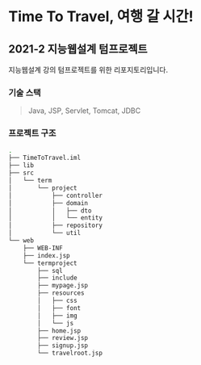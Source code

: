 # Time To Travel, 여행 갈 시간!

## 2021-2 지능웹설계 텀프로젝트

지능웹설계 강의 텀프로젝트를 위한 리포지토리입니다.

### 기술 스택

> Java, JSP, Servlet, Tomcat, JDBC

### 프로젝트 구조

```sh
.
├── TimeToTravel.iml
├── lib
├── src
│   └── term
│       └── project
│           ├── controller
│           ├── domain
│           │   ├── dto
│           │   └── entity
│           ├── repository
│           └── util
└── web
    ├── WEB-INF
    ├── index.jsp
    └── termproject
        ├── sql
        ├── include
        ├── mypage.jsp
        ├── resources
        │   ├── css
        │   ├── font
        │   ├── img
        │   └── js
        ├── home.jsp
        ├── review.jsp
        ├── signup.jsp
        └── travelroot.jsp
```
